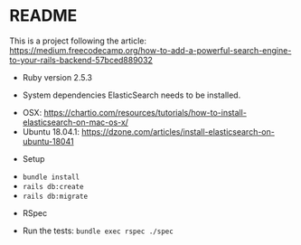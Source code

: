 # README

This is a project following the article: https://medium.freecodecamp.org/how-to-add-a-powerful-search-engine-to-your-rails-backend-57bced889032

* Ruby version
2.5.3

* System dependencies
ElasticSearch needs to be installed.
- OSX: https://chartio.com/resources/tutorials/how-to-install-elasticsearch-on-mac-os-x/
- Ubuntu 18.04.1: https://dzone.com/articles/install-elasticsearch-on-ubuntu-18041

* Setup
- `bundle install`
- `rails db:create`
- `rails db:migrate`

* RSpec
- Run the tests: `bundle exec rspec ./spec`
